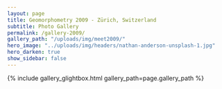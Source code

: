 ```yaml
---
layout: page
title: Geomorphometry 2009 - Zürich, Switzerland
subtitle: Photo Gallery
permalink: /gallery-2009/
gallery_path: "/uploads/img/meet2009/"
hero_image: "../uploads/img/headers/nathan-anderson-unsplash-1.jpg"
hero_darken: true
show_sidebar: false
---
```


<!-- {% include gallery_bulma2.html gallery_path=page.gallery_path %} -->
{% include gallery_glightbox.html gallery_path=page.gallery_path %}